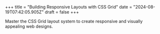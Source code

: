 +++
title = "Building Responsive Layouts with CSS Grid"
date = "2024-08-19T07:42:05.905Z"
draft = false
+++

  Master the CSS Grid layout system to create responsive and visually appealing web designs.
        